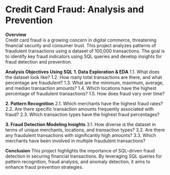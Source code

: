 # Credit Card Fraud: Analysis and Prevention

**Overview**<br>
Credit card fraud is a growing concern in digital commerce, threatening financial security and consumer trust. This project analyzes patterns of fraudulent transactions using a dataset of 100,000 transactions. The goal is to identify key fraud indicators using SQL queries and develop insights for fraud detection and prevention.

**Analysis Objectives Using SQL** 
  **1. Data Exploration & EDA**
  1.1. What does the dataset look like?
  1.2. How many total transactions are there, and what percentage are fraudulent?
  1.3. What are the minimum, maximum, average, and median transaction amounts?
  1.4. Which locations have the highest percentage of fraudulent transactions?
  1.5. How does fraud vary over time?
  
  **2. Pattern Recognition**
  2.1. Which merchants have the highest fraud rates?
  2.2. Are there specific transaction amounts frequently associated with fraud?
  2.3. Which transaction types have the highest fraud percentages?
  
 **3. Fraud Detection Modeling Insights**
  3.1. How diverse is the dataset in terms of unique merchants, locations, and transaction types?
  3.2. Are there any fraudulent transactions with significantly high amounts?
  3.3. Which merchants have been involved in multiple fraudulent transactions?

**Conclusion**
This project highlights the importance of SQL-driven fraud detection in securing financial transactions. By leveraging SQL queries for pattern recognition, fraud analysis, and anomaly detection, it aims to enhance fraud prevention strategies.
